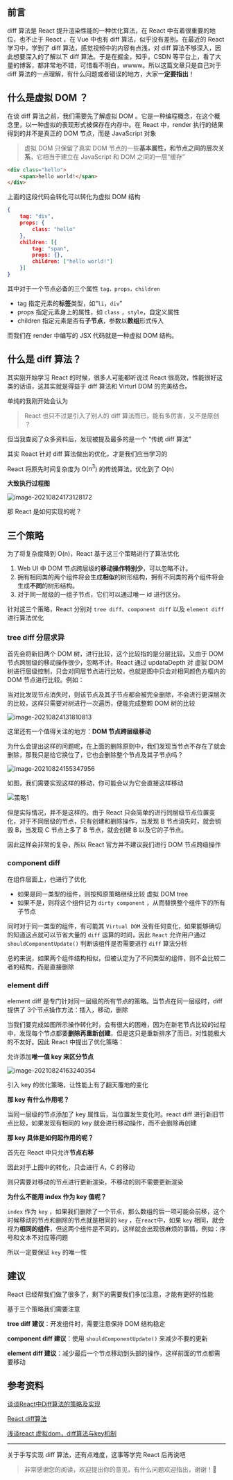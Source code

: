 ## 前言

diff 算法是 React 提升渲染性能的一种优化算法，在 React 中有着很重要的地位，也不止于 React ，在 Vue 中也有 diff 算法，似乎没有差别。在最近的 React 学习中，学到了 diff 算法，感觉视频中的内容有点浅，对 diff 算法不够深入，因此想要深入的了解以下 diff 算法。于是在掘金，知乎，CSDN 等平台上，看了大量的博客，都非常地不错，可惜看不明白，wwww。所以这篇文章只是自己对于 diff 算法的一点理解，有什么问题或者错误的地方，大家**一定要指出**！

## 什么是虚拟 DOM ？

在谈 diff 算法之前，我们需要先了解虚拟 DOM 。它是一种编程概念，在这个概念里，以一种虚拟的表现形式被保存在内存中。在 React 中，render 执行的结果得到的并不是真正的 DOM 节点，而是 JavaScript 对象

> 虚拟 DOM 只保留了真实 DOM 节点的一些**基本属性，和节点之间的层次关系**，它相当于建立在 JavaScript 和 DOM 之间的一层“缓存”

```html
<div class="hello">
    <span>hello world!</span>
</div>
```

上面的这段代码会转化可以转化为虚拟 DOM 结构

```json
{
    tag: "div",
    props: {
        class: "hello"
    },
    children: [{
        tag: "span",
        props: {},
        children: ["hello world!"]
    }]
}
```

其中对于一个节点必备的三个属性 `tag，props，children`

- tag 指定元素的**标签**类型，如“`li`，`div`”
- props 指定元素身上的属性，如 `class` ，`style`，自定义属性
- children 指定元素是否有**子节点**，参数以**数组**形式传入

而我们在 render 中编写的 JSX 代码就是一种虚拟 DOM 结构。

## 什么是 diff 算法？

其实刚开始学习 React 的时候，很多人可能都听说过 React 很高效，性能很好这类的话语，这其实就是得益于 diff 算法和 Virturl DOM 的完美结合。

单纯的我刚开始会认为

> React 也只不过是引入了别人的 diff 算法而已，能有多厉害，又不是原创 ？

但当我查阅了众多资料后，发现被提及最多的是一个 “传统 diff 算法”

其实 React 针对 diff  算法做出的优化，才是我们应当学习的

React 将原先时间复杂度为 O($n^3$) 的传统算法，优化到了 O(n)

**大致执行过程图**

![image-20210824173128172](https://ljcimg.oss-cn-beijing.aliyuncs.com/img/image-20210824173128172.png)

那 React 是如何实现的呢？

## 三个策略

为了将复杂度降到 O(n)，React 基于这三个策略进行了算法优化

1. Web UI 中 DOM 节点跨层级的**移动操作特别少**，可以忽略不计。
2. 拥有相同类的两个组件将会生成**相似**的树形结构，拥有不同类的两个组件将会生成**不同**的树形结构。
3. 对于同一层级的一组子节点，它们可以通过唯一 id 进行区分。

针对这三个策略，React 分别对 `tree diff`、`component diff` 以及 `element diff` 进行算法优化

### tree diff 分层求异

首先会将新旧两个 DOM 树，进行比较，这个比较指的是分层比较。又由于 DOM 节点跨层级的移动操作很少，忽略不计。React 通过 updataDepth 对 虚拟 DOM 树进行层级控制，只会对同层节点进行比较，也就是图中只会对相同颜色方框内的 DOM 节点进行比较。例如：

当对比发现节点消失时，则该节点及其子节点都会被完全删除，不会进行更深层次的比较，这样只需要对树进行一次遍历，便能完成整颗 DOM 树的比较

![image-20210824131810813](https://ljcimg.oss-cn-beijing.aliyuncs.com/img/image-20210824131810813.png)

这里还有一个值得关注的地方：**DOM 节点跨层级移动**

为什么会提出这样的问题呢，在上面的删除原则中，我们发现当节点不存在了就会删除，那我只是给它换位了，它也会删除整个节点及其子节点吗？

![image-20210824155347956](https://ljcimg.oss-cn-beijing.aliyuncs.com/img/image-20210824155347956.png)

如图，我们需要实现这样的移动，你可能会以为它会直接这样移动

![策略1](https://ljcimg.oss-cn-beijing.aliyuncs.com/img/%E7%AD%96%E7%95%A51.gif)

但是实际情况，并不是这样的。由于 React 只会简单的进行同层级节点位置变化，对于不同层级的节点，只有创建和删除操作，当发现 B 节点消失时，就会销毁 B，当发现 C 节点上多了 B 节点，就会创建 B 以及它的子节点。

因此这样会非常的复杂，所以 React 官方并不建议我们进行 DOM 节点跨级操作

### component diff

在组件层面上，也进行了优化

- 如果是同一类型的组件，则按照原策略继续比较 虚拟 DOM tree
- 如果不是，则将这个组件记为 `dirty component` ，从而替换整个组件下的所有子节点

同时对于同一类型的组件，有可能其 `Virtual DOM` 没有任何变化，如果能够确切的知道这点就可以节省大量的 `diff` 运算的时间，因此 `React` 允许用户通过 `shouldComponentUpdate()` 判断该组件是否需要进行 `diff` 算法分析

总的来说，如果两个组件结构相似，但被认定为了不同类型的组件，则不会比较二者的结构，而是直接删除

### element diff

element diff 是专门针对同一层级的所有节点的策略。当节点在同一层级时，diff 提供了 3个节点操作方法：插入，移动，删除

当我们要完成如图所示操作转化时，会有很大的困难，因为在新老节点比较的过程中，发现每个节点都要**删除再重新创建**，但是这只是重新排序了而已，对性能极大的不友好。因此 React 中提出了优化策略：

允许添加**唯一值 key 来区分节点**

![image-20210824163240354](https://ljcimg.oss-cn-beijing.aliyuncs.com/img/image-20210824163240354.png)



引入 key 的优化策略，让性能上有了翻天覆地的变化

**那 key 有什么作用呢？**

当同一层级的节点添加了 key 属性后，当位置发生变化时。react diff 进行新旧节点比较，如果发现有相同的 key 就会进行移动操作，而不会删除再创建

**那 key 具体是如何起作用的呢？**

首先在 React 中只允许**节点右移**

因此对于上图中的转化，只会进行 A，C 的移动

则只需要对移动的节点进行更新渲染，不移动的则不需要更新渲染

**为什么不能用 index 作为 key 值呢？**

`index` 作为 `key` ，如果我们删除了一个节点，那么数组的后一项可能会前移，这个时候移动的节点和删除的节点就是相同的 `key`  ，在`react`中，如果 `key` 相同，就会视为**相同的组件**，但这两个组件是不同的，这样就会出现很麻烦的事情，例如：序号和文本不对应等问题

所以一定要保证 `key` 的唯一性

## 建议

React 已经帮我们做了很多了，剩下的需要我们多加注意，才能有更好的性能

基于三个策略我们需要注意

**tree diff 建议**：开发组件时，需要注意保持 DOM 结构稳定

**component diff 建议**：使用 `shouldComponentUpdate()` 来减少不要的更新

**element diff 建议**：减少最后一个节点移动到头部的操作，这样前面的节点都需要移动

## 参考资料

[谈谈React中Diff算法的策略及实现](https://segmentfault.com/a/1190000016539430)

[React diff算法](https://segmentfault.com/a/1190000011492275)

[浅谈react 虚拟dom，diff算法与key机制](https://juejin.cn/post/6967626390380216334#heading-1)

---

关于手写实现 diff 算法，还有点难度，这事等学完 React 后再说吧

> 非常感谢您的阅读，欢迎提出你的意见，有什么问题欢迎指出，谢谢！🎈
